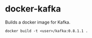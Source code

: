 docker-kafka
============

Builds a docker image for Kafka.

```docker build -t <user>/kafka:0.8.1.1 .```
